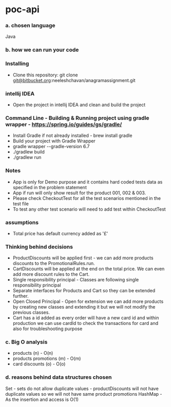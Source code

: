 # poc-api

### a. chosen language
Java

### b. how we can run your code

### Installing
* Clone this repository: git clone git@bitbucket.org:neeleshchavan/anagramassignment.git

### intellij IDEA ###
* Open the project in intellij IDEA and clean and build the project

### Command Line - Building & Running project using gradle wrapper - https://spring.io/guides/gs/gradle/
- Install Gradle if not already installed - brew install gradle
- Build your project with Gradle Wrapper
- gradle wrapper --gradle-version 6.7
- ./gradlew build
- ./gradlew run

### Notes ###
* App is only for Demo purpose and it contains hard coded tests data as specified in the problem statement
* App if run will only show result for the product 001, 002 & 003.
* Please check CheckoutTest for all the test scenarios mentioned in the test file
* To test any other test scenario will need to add test within CheckoutTest

### assumptions ###
* Total price has default currency added as '£'

### Thinking behind decisions ###
* ProductDiscounts will be applied first - we can add more products discounts to the PromotionalRules.run.
* CartDiscounts will be applied at the end on the total price. We can even add more discount rules to the Cart.
* Single responsibility principal - Classes are following single responsibility principal
* Separate interfaces for Products and Cart so they can be extended further.
* Open Closed Principal - Open for extension we can add more products by creating new classes and extending it but we will not modify the previous classes.
* Cart has a id added as every order will have a new card id and within production we can use cardId to check the transactions for card and also for troubleshooting purpose

### c. Big O analysis ###
* products (n) - O(n)
* products promotions (m) - O(m)
* card discounts (o) - O(o)

### d. reasons behind data structures chosen ###
Set - sets do not allow duplicate values - productDiscounts will not have duplicate values so we will not have same product promotions
HashMap - As the insertion and access is O(1)
